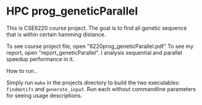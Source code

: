 HPC prog_geneticParallel
=================================
This is CSE6220 course project. The goal is to find all genetic sequence that is within certain hamming distance.

To see course project file, open "6220prog_geneticParallel.pdf"
To see my report, open "report_geneticParallel". I analysis sequential and parallel speedup performance in it.

How to run..



Simply run `make` in the projects directory to build the two executables: `findmotifs` and
`generate_input`. Run each without commandline parameters for seeing usage
descriptions.




